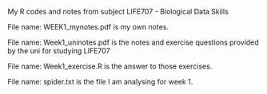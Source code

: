 My R codes and notes from subject LIFE707 - Biological Data Skills

File name: WEEK1_mynotes.pdf is my own notes.

File name: Week1_uninotes.pdf is the notes and exercise questions provided by the uni for studying LIFE707

File name: Week1_exercise.R is the answer to those exercises.

File name: spider.txt is the file I am analysing for week 1.



